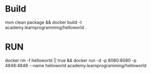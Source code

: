 # Build
mvn clean package && docker build -t academy.learnprogramming/helloworld .

# RUN

docker rm -f helloworld || true && docker run -d -p 8080:8080 -p 4848:4848 --name helloworld academy.learnprogramming/helloworld 